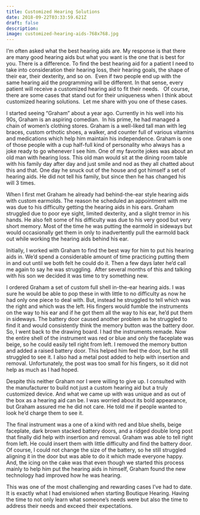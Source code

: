 ```yaml
---
title: Customized Hearing Solutions
date: 2018-09-22T03:33:59.621Z
draft: false
description:
image: customized-hearing-aids-768x768.jpg
---
```


<!--StartFragment-->

I’m often asked what the best hearing aids are. My response is that there are many good hearing aids but what you want is the one that is best for you. There is a difference. To find the best hearing aid for a patient I need to take into consideration their hearing loss, their hearing goals, the shape of their ear, their dexterity, and so on.  Even if two people end up with the same hearing aid the programming will be different. In that sense, every patient will receive a customized hearing aid to fit their needs.   Of course, there are some cases that stand out for their uniqueness when I think about customized hearing solutions.  Let me share with you one of these cases.

I started seeing “Graham” about a year ago. Currently in his well into his 90s, Graham is an aspiring comedian.  In his prime, he had managed a chain of women’s clothing stores. Graham is a well-liked tall man with leg braces, custom orthotic shoes, a walker, and counter full of various vitamins and medications which help him maintain his independence. Graham is one of those people with a cup half-full kind of personality who always has a joke ready to go whenever I see him. One of my favorite jokes was about an old man with hearing loss. This old man would sit at the dining room table with his family day after day and just smile and nod as they all chatted about this and that. One day he snuck out of the house and got himself a set of hearing aids. He did not tell his family, but since then he has changed his will 3 times.

When I first met Graham he already had behind-the-ear style hearing aids with custom earmolds. The reason he scheduled an appointment with me was due to his difficulty getting the hearing aids in his ears. Graham struggled due to poor eye sight, limited dexterity, and a slight tremor in his hands. He also felt some of his difficulty was due to his very good but very short memory. Most of the time he was putting the earmold in sideways but would occasionally get them in only to inadvertently pull the earmold back out while working the hearing aids behind his ear.

Initially, I worked with Graham to find the best way for him to put his hearing aids in. We’d spend a considerable amount of time practicing putting them in and out until we both felt he could do it. Then a few days later he’d call me again to say he was struggling.  After several months of this and talking with his son we decided it was time to try something new.

I ordered Graham a set of custom full shell in-the-ear hearing aids. I was sure he would be able to pop these in with little to no difficulty as now he had only one piece to deal with. But, instead he struggled to tell which was the right and which was the left. His fingers would fumble the instruments on the way to his ear and if he got them all the way to his ear, he’d put them in sideways. The battery door caused another problem as he struggled to find it and would consistently think the memory button was the battery door. So, I went back to the drawing board. I had the instruments remade. Now the entire shell of the instrument was red or blue and only the faceplate was beige, so he could easily tell right from left. I removed the memory button and added a raised battery door. This helped him feel the door, but he still struggled to see it. I also had a metal post added to help with insertion and removal. Unfortunately, the post was too small for his fingers, so it did not help as much as I had hoped.

Despite this neither Graham nor I were willing to give up. I consulted with the manufacturer to build not just a custom hearing aid but a truly customized device. And what we came up with was unique and as out of the box as a hearing aid can be. I was worried about its bold appearance, but Graham assured me he did not care. He told me if people wanted to look he’d charge them to see it.

The final instrument was a one of a kind with red and blue shells, beige faceplate, dark brown stacked battery doors, and a ridged double long post that finally did help with insertion and removal. Graham was able to tell right from left. He could insert them with little difficulty and find the battery door. Of course, I could not change the size of the battery, so he still struggled aligning it in the door but was able to do it which made everyone happy. And, the icing on the cake was that even though we started this process mainly to help him put the hearing aids in himself, Graham found the new technology had improved how he was hearing.

This was one of the most challenging and rewarding cases I’ve had to date. It is exactly what I had envisioned when starting Boutique Hearing. Having the time to not only learn what someone’s needs were but also the time to address their needs and exceed their expectations.

<!--EndFragment-->
